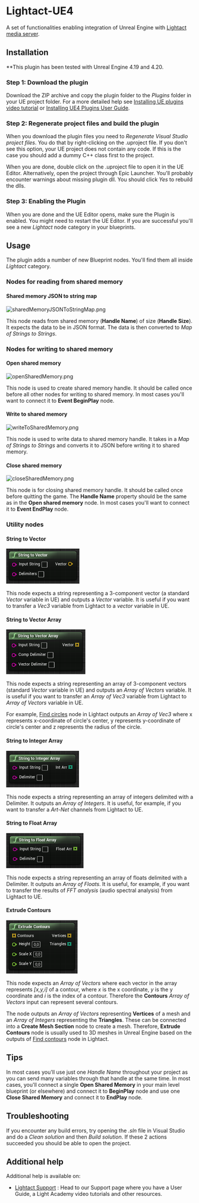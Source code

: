 # Lightact-UE4
A set of functionalities enabling integration of Unreal Engine with [Lightact media server](https://lightact-systems.com).

## Installation
**This plugin has been tested with Unreal Engine 4.19 and 4.20.

### Step 1: Download the plugin
Download the ZIP archive and copy the plugin folder to the *Plugins* folder in your UE project folder. For a more detailed help see [Installing UE plugins video tutorial](https://www.youtube.com/watch?v=85M2BB-Ct9g&list=PLcNPGta1d2XDcSsz8zcW0f2lPSawnW3mR&t=195s&index=2) or [Installing UE4 Plugins User Guide](https://support.lightact-systems.com/installing-ue4-plugins/).

### Step 2: Regenerate project files and build the plugin
When you download the plugin files you need to *Regenerate Visual Studio project files*. You do that by right-clicking on the .uproject file. If you don't see this option, your UE project does not contain any code.
If this is the case you should add a dummy C++ class first to the project.

When you are done, double click on the .uproject file to open it in the UE Editor. Alternatively, open the project through Epic Launcher. You'll probably encounter warnings about missing plugin dll. You should click *Yes* to rebuild the dlls.


### Step 3: Enabling the Plugin
When you are done and the UE Editor opens, make sure the Plugin is enabled. You might need to restart the UE Editor. If you are successful you'll see a new *Lightact* node category in your blueprints.

## Usage
The plugin adds a number of new Blueprint nodes. You'll find them all inside *Lightact* category.

### Nodes for reading from shared memory
#### Shared memory JSON to string map
![sharedMemoryJSONToStringMap.png](Resources/sharedMemoryJSONToStringMap.png)

This node reads from shared memory (**Handle Name**) of size (**Handle Size**). It expects the data to be in JSON format. The data is then converted to *Map of Strings to Strings*.

### Nodes for writing to shared memory
#### Open shared memory
![openSharedMemory.png](Resources/openSharedMemory.png)

This node is used to create shared memory handle. It should be called once before all other nodes for writing to shared memory. In most cases you'll want to connect it to **Event BeginPlay** node.
#### Write to shared memory
![writeToSharedMemory.png](Resources/writeToSharedMemory.png)

This node is used to write data to shared memory handle. It takes in a *Map of Strings to Strings* and converts it to JSON before writing it to shared memory.
#### Close shared memory
![closeSharedMemory.png](Resources/closeSharedMemory.png)

This node is for closing shared memory handle. It should be called once before quitting the game. The **Handle Name** property should be the same as in the **Open shared memory** node. In most cases you'll want to connect it to **Event EndPlay** node.

### Utility nodes
#### String to Vector
![stringToVector.png](Resources/stringToVector.png)

This node expects a string representing a 3-component vector (a standard *Vector* variable in UE) and outputs a *Vector* variable. It is useful if you want to transfer a *Vec3* variable from Lightact to a *vector* variable in UE.
#### String to Vector Array
![stringToVectorArray.png](Resources/stringToVectorArray.png)

This node expects a string representing an array of 3-component vectors (standard *Vector* variable in UE) and outputs an *Array of Vectors* variable. It is useful if you want to transfer an *Array of Vec3* variable from Lightact to *Array of Vectors* variable in UE. 

For example, [Find circles](https://support.lightact-systems.com/find-circles-and-contours/) node in Lightact outputs an *Array of Vec3* where x represents x-coordinate of circle's center, y represents y-coordinate of circle's center and z represents the radius of the circle.
#### String to Integer Array
![stringToIntArray.png](Resources/stringToIntArray.png)

This node expects a string representing an array of integers delimited with a Delimiter. It outputs an *Array of Integers*. It is useful, for example, if you want to transfer a *Art-Net* channels from Lightact to UE.
#### String to Float Array
![stringToFloatArray.png](Resources/stringToFloatArray.png)

This node expects a string representing an array of floats delimited with a Delimiter. It outputs an *Array of Floats*. It is useful, for example, if you want to transfer the results of *FFT analysis* (audio spectral analysis)  from Lightact to UE.
#### Extrude Contours
![extrudeContours.png](Resources/extrudeContours.png)

This node expects an *Array of Vectors* where each vector in the array represents _[x,y,i]_ of a contour, where _x_ is the x coordinate, _y_ is the y coordinate and _i_ is the index of a contour. Therefore the **Contours** *Array of Vectors* input can represent several contours. 

The node outputs an *Array of Vectors* representing **Vertices** of a mesh and an *Array of Integers* representing the **Triangles**. These can be connected into a **Create Mesh Section** node to create a mesh. Therefore, **Extrude Contours** node is usually used to 3D meshes in Unreal Engine based on the outputs of [Find contours](https://support.lightact-systems.com/find-circles-and-contours/) node in Lightact.

## Tips
In most cases you'll use just one *Handle Name* throughout your project as you can send many variables through that handle at the same time. In most cases, you'll connect a single **Open Shared Memory** in your main level blueprint (or elsewhere) and connect it to **BeginPlay** node and use one **Close Shared Memory** and connect it to **EndPlay** node.

## Troubleshooting
If you encounter any build errors, try opening the *.sln* file in Visual Studio and do a *Clean solution* and then *Build solution*. If these 2 actions succeeded you should be able to open the project.

## Additional help
Additional help is available on:
- [Lightact Support](https://support.lightact-systems.com/) : Head to our Support page where you have a User Guide, a Light Academy video tutorials and other resources.   